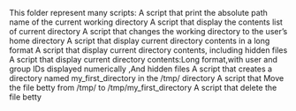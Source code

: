 This folder represent many scripts:
A script that print the absolute path name of the current working directory 
A script that display the contents list of  current directory 
A script that changes the working directory to the user’s home directory 
A script that display current directory contents in a long format
A script that display current directory contents, including hidden files 
A script that display current directory contents:Long format,with user and group IDs displayed numerically ,And hidden files
A script that creates a directory named my_first_directory in the /tmp/ directory
A script that Move the file betty from /tmp/ to /tmp/my_first_directory
A script that delete the file betty 
